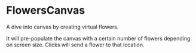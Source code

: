 FlowersCanvas
=============

A dive into canvas by creating virtual flowers.

It will pre-populate the canvas with a certain number of flowers depending on screen size.  Clicks will send a flower to that location.